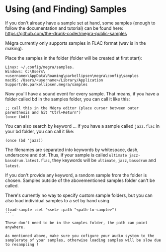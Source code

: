 # Using (and Finding) Samples

If you don't already have a sample set at hand, some samples (enough to follow the documentation and tutorial) can be found here: https://github.com/the-drunk-coder/megra-public-samples

Mégra currently only supports samples in FLAC format (wav is in the making).

Place the samples in the folder (folder will be created at first start):

    Linux: ~/.config/megra/samples.
    Windows: C:\Users\<username>\AppData\Roaming\parkellipsen\megra\config\samples
    macOS: /Users/<username>/Library/Application Support/de.parkellipsen.megra/samples

Now you'll have a sound event for every sample. That means, if you have a folder called bd in the samples folder, you can call it like this:

```
;; call this in the Mégra editor (place cursor between outer parenthesis and hit "Ctrl+Return")
(once (bd))
```

You can also search by keyword ... if you have a sample called `jazz.flac` in your bd folder, you can call it like:

```
(once (bd 'jazz))
```

The filenames are separated into keywords by whitespace, dash, underscore and dot. Thus, if your sample is called `ultimate jazz-bassdrum.latest.flac`, they keywords will be `ultimate`, `jazz`, `bassdrum` and `latest`. 

If you don't provide any keyword, a random sample from the folder is chosen. Samples outside of the abovementioned samples folder can't be called.

There's currently no way to specify custom sample folders, but you can also load individual samples to a set by hand using 
```
(load-sample :set '<set> :path "<path-to-sample>")
```. 

These don't need to be in the samples folder, the path can point anywhere.

As mentioned above, make sure you cofigure your audio system to the samplerate of your samples, otherwise loading samples will be slow due to resampling !
